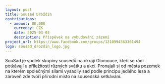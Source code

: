 ```yaml
---
layout: post
title: Sousad Droždín
contributions:
  - amount: 80,000
    currency: CZK
    date: 2025-03-03
    description: Příspěvek na vybudování zázemí
project_url: https://www.facebook.com/groups/1210994563361494
logo: sousad_drozdin_logo.jpg
---
```


SouSad je spolek skupiny sousedů na okraji Olomouce, kteří se rádi potkávají u příležitosti různých svátku a akcí. Pronajali si od města pozemek na kterém společnými silami vysadily sad podle principu jedlého lesa a zároveň zde tvoří přírodní místo na sousedská setkávání.

